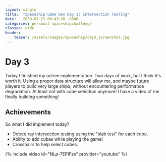 ```yaml
---
layout: single
title:  "Spaceship Game Dev Day 3: Intersection Testing"
date:   2020-07-21 00:43:00 -0500
categories: personal spaceshipchallenge
classes: wide
header:
    teaser: /assets/images/spaceship/day3_screenshot.jpg
---
```


# Day 3
Today I finished my octree implementation. Two days of work, but I think it's worth it. Using a proper data structure will allow me, and maybe future players to build very large ships, without encountering performance degradation. At least not with cube selection anymore! I have a video of me finally building something!

## Achievements  
So what I did implement today?
* Octree ray intersection testing using the "slab test" for each cube.
* Ability to add cubes while playing the game!
* Crosshairs to help select cubes.

{% include video id="NLp-7EPIFzs" provider="youtube" %}
